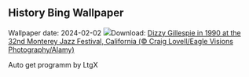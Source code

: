 ## History Bing Wallpaper
Wallpaper date: 2024-02-02
![](https://www.bing.com/th?id=OHR.DizzyGillespie_EN-US7637800342_UHD.jpg&w=1000)Download: [Dizzy Gillespie in 1990 at the 32nd Monterey Jazz Festival, California (© Craig Lovell/Eagle Visions Photography/Alamy)](https://www.bing.com/th?id=OHR.DizzyGillespie_EN-US7637800342_UHD.jpg)

Auto get programm by LtgX
